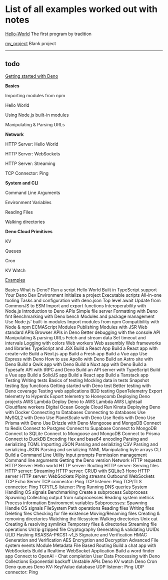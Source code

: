 # List of all examples worked out with notes

[Hello-World]() The first program by tradition

[my_project]() Blank project




---
## todo

[Getting started with Deno](https://docs.deno.com/)

**Basics**

Importing modules from npm

Hello World

Using Node.js built-in modules

Manipulating & Parsing URLs

**Network**

HTTP Server: Hello World

HTTP Server: WebSockets

HTTP Server: Streaming

TCP Connector: Ping


**System and CLI**

Command Line Arguments

Environment Variables

Reading Files

Walking directories


**Deno Cloud Primitives**

KV

Queues

Cron

KV Watch

[Examples](https://docs.deno.com/examples/)

Basics
What is Deno?
Run a script
Hello World
Built in TypeScript support
Your Deno Dev Environment
Initialize a project
Executable scripts
All-in-one tooling
Tasks and configuration with deno.json
Top level await
Update from CommonJS to ESM
Import and export functions
Interoperability with Node.js
Introduction to Deno APIs
Simple file server
Formatting with Deno fmt
Benchmarking with Deno bench
Modules and package management
Use Node.js' built-in modules
Import modules from npm
Compatibility with Node & npm
ECMAScript Modules
Publishing Modules with JSR
Web standard APIs
Browser APIs in Deno
Better debugging with the console API
Manipulating & parsing URLs
Fetch and stream data
Set timeout and intervals
Logging with colors
Web workers
Web assembly
Web frameworks and libraries
TypeScript and JSX
Build a React App
Build a React app with create-vite
Build a Next.js app
Build a Fresh app
Build a Vue app
Use Express with Deno
How to use Apollo with Deno
Build an Astro site with Deno
Build a Qwik app with Deno
Build a Nuxt app with Deno
Build a Typesafe API with tRPC and Deno
Build an API server with TypeScript
Build a Vue app
Build a SolidJS app
Build a React app
Build a Tanstack app
Testing
Writing tests
Basics of testing
Mocking data in tests
Snapshot testing
Spy functions
Getting started with Deno test
Better testing with Deno coverage
Testing web applications
BDD testing
OpenTelemetry
Export telemetry to Hyperdx
Export telemetry to Honeycomb
Deploying Deno projects
AWS Lambda
Deploy Deno to AWS Lambda
AWS Lightsail
Cloudflare workers
Digital Ocean
Google Cloud Run
Kinsta
Deploying Deno with Docker
Connecting to Databases
Connecting to databases
Use MySQL2 with Deno
Use PlanetScale with Deno
Use Redis with Deno
Use Prisma with Deno
Use Drizzle with Deno
Mongoose and MongoDB
Connect to Redis
Connect to Postgres
Connect to Supabase
Connect to MongoDB
Connect to SQLite
Connect to Mongoose and MongoDB
Connect to Prisma
Connect to DuckDB
Encoding
Hex and base64 encoding
Parsing and serializing TOML
Importing JSON
Parsing and serializing CSV
Parsing and serializing JSON
Parsing and serializing YAML
Manipulating byte arrays
CLI
Build a Command Line Utility
Input prompts
Permission management
Command line arguments
Getting the Deno version
Network
HTTP requests
HTTP Server: Hello world
HTTP server: Routing
HTTP server: Serving files
HTTP server: Streaming
HTTP server: CRUD with SQLite3
Hono HTTP server
HTTP server: WebSockets
Piping streams
Outbound WebSockets
TCP Echo Server
TCP connector: Ping
TCP listener: Ping
TCP/TLS connector: Ping
TCP/TLS listener: Ping
Running DNS queries
System
Handling OS signals
Benchmarking
Create a subprocess
Subprocess Spawning
Collecting output from subprocesses
Reading system metrics
Process information
Environment variables
Subprocesses: Spawning
Handle OS signals
FileSystem
Path operations
Reading files
Writing files
Deleting files
Checking for file existence
Moving/Renaming files
Creating & removing directories
Watching the filesystem
Walking directories
Unix cat
Creating & resolving symlinks
Temporary files & directories
Streaming file operations
Unzip gzipped file
Cryptography
Generating & validating UUIDs
ULID
Hashing
RSASSA-PKCS1-v1_5 Signature and Verification
HMAC Generation and Verification
AES Encryption and Decryption
Advanced
File system events
Module Metadata
File Based Routing
Build a chat app with WebSockets
Build a Realtime WebSocket Application
Build a word finder app
Connect to OpenAI - Chat completion
User Data Processing with Deno Collections
Exponential backoff
Unstable APIs
Deno KV watch
Deno Cron
Deno queues
Deno KV: Key/Value database
UDP listener: Ping
UDP connector: Ping



